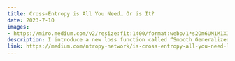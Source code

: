 ```yaml
---
title: Cross-Entropy is All You Need… Or is It?
date: 2023-7-10
images:
- https://miro.medium.com/v2/resize:fit:1400/format:webp/1*s2Om6UM1M1XJ3z6yYb4VUQ.jpeg
description: I introduce a new loss function called “Smooth Generalized Cross-Entropy”.
link: https://medium.com/ntropy-network/is-cross-entropy-all-you-need-lets-discuss-an-alternative-ac0df6ff5691
---
```

